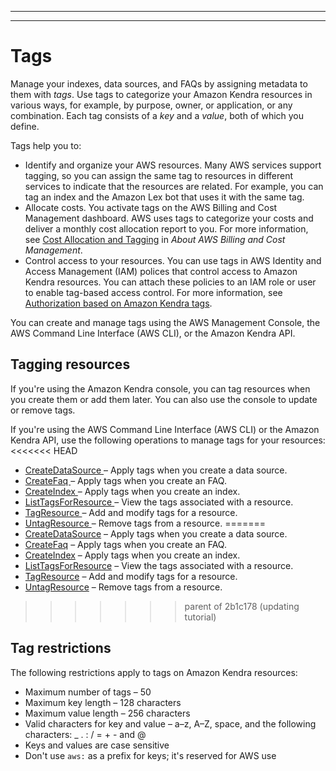 --------

--------

# Tags<a name="tagging"></a>

Manage your indexes, data sources, and FAQs by assigning metadata to them with *tags*\. Use tags to categorize your Amazon Kendra resources in various ways, for example, by purpose, owner, or application, or any combination\. Each tag consists of a *key* and a *value*, both of which you define\.

Tags help you to:
+ Identify and organize your AWS resources\. Many AWS services support tagging, so you can assign the same tag to resources in different services to indicate that the resources are related\. For example, you can tag an index and the Amazon Lex bot that uses it with the same tag\.
+ Allocate costs\. You activate tags on the AWS Billing and Cost Management dashboard\. AWS uses tags to categorize your costs and deliver a monthly cost allocation report to you\. For more information, see [Cost Allocation and Tagging](https://docs.aws.amazon.com/awsaccountbilling/latest/aboutv2/cost-alloc-tags.html) in *About AWS Billing and Cost Management*\.
+ Control access to your resources\. You can use tags in AWS Identity and Access Management \(IAM\) polices that control access to Amazon Kendra resources\. You can attach these policies to an IAM role or user to enable tag\-based access control\. For more information, see [Authorization based on Amazon Kendra tags](security_iam_service-with-iam.md#security_iam_service-with-iam-tags)\.

You can create and manage tags using the AWS Management Console, the AWS Command Line Interface \(AWS CLI\), or the Amazon Kendra API\.

## Tagging resources<a name="tagging-resources"></a>

If you're using the Amazon Kendra console, you can tag resources when you create them or add them later\. You can also use the console to update or remove tags\. 

If you're using the AWS Command Line Interface \(AWS CLI\) or the Amazon Kendra API, use the following operations to manage tags for your resources:
<<<<<<< HEAD
+ [ CreateDataSource ](API_CreateDataSource.md) – Apply tags when you create a data source\.
+ [ CreateFaq ](API_CreateFaq.md) – Apply tags when you create an FAQ\.
+ [ CreateIndex ](API_CreateIndex.md) – Apply tags when you create an index\.
+ [ ListTagsForResource ](API_ListTagsForResource.md) – View the tags associated with a resource\.
+ [ TagResource ](API_TagResource.md) – Add and modify tags for a resource\.
+ [ UntagResource ](API_UntagResource.md) – Remove tags from a resource\.
=======
+ [CreateDataSource](API_CreateDataSource.md) – Apply tags when you create a data source\.
+ [CreateFaq](API_CreateFaq.md) – Apply tags when you create an FAQ\.
+ [CreateIndex](API_CreateIndex.md) – Apply tags when you create an index\.
+ [ListTagsForResource](API_ListTagsForResource.md) – View the tags associated with a resource\.
+ [TagResource](API_TagResource.md) – Add and modify tags for a resource\.
+ [UntagResource](API_UntagResource.md) – Remove tags from a resource\.
>>>>>>> parent of 2b1c178 (updating tutorial)

## Tag restrictions<a name="tag-restrictions"></a>

The following restrictions apply to tags on Amazon Kendra resources:
+ Maximum number of tags – 50
+ Maximum key length – 128 characters
+ Maximum value length – 256 characters
+ Valid characters for key and value – a–z, A–Z, space, and the following characters: \_ \. : / = \+ \- and @
+ Keys and values are case sensitive
+ Don't use `aws:` as a prefix for keys; it's reserved for AWS use